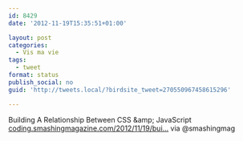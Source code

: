 ```yaml
---
id: 8429
date: '2012-11-19T15:35:51+01:00'

layout: post
categories:
  - Vis ma vie
tags:
  - tweet
format: status
publish_social: no
guid: 'http://tweets.local/?birdsite_tweet=270550967458615296'

---
```


Building A Relationship Between CSS &amp;amp; JavaScript [coding.smashingmagazine.com/2012/11/19/bui…](http://coding.smashingmagazine.com/2012/11/19/building-relationship-between-css-javascript/) via @smashingmag